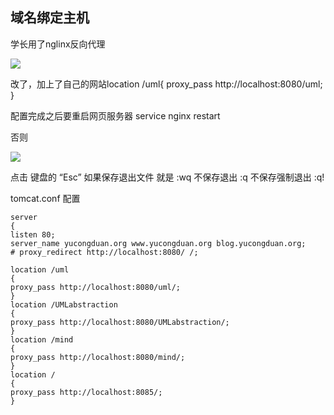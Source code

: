 ## 域名绑定主机

学长用了nglinx反向代理

![](http://i.imgur.com/AhJMUDU.png)

改了，加上了自己的网站location /uml{
	proxy_pass http://localhost:8080/uml;
}

配置完成之后要重启网页服务器
service nginx  restart

否则

![](http://i.imgur.com/dHRaaKR.png)


点击 键盘的 “Esc”  如果保存退出文件 就是 :wq  不保存退出 :q   不保存强制退出 :q!


tomcat.conf 配置

	server
	{
	listen 80;
	server_name yucongduan.org www.yucongduan.org blog.yucongduan.org;
	# proxy_redirect http://localhost:8080/ /;
	
	location /uml
	{
	proxy_pass http://localhost:8080/uml/;
	}
	location /UMLabstraction
	{
	proxy_pass http://localhost:8080/UMLabstraction/;
	}
	location /mind
	{
	proxy_pass http://localhost:8080/mind/;
	}
	location /
	{
	proxy_pass http://localhost:8085/;
	}

